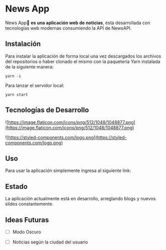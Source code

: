 # News App

News App📑  **es una aplicación web de noticias**, esta desarrollada con tecnologías web modernas consumiendo la API de
NewsAPI.

## Instalación

Para instalar la aplicación de forma local una vez descargados los archivos del repositorios o haber clonado el mismo
con la paquetería Yarn instalada de la siguiente manera:

`yarn -i`

Para lanzar el servidor local:

`yarn start`

## Tecnologías de Desarrollo

![https://image.flaticon.com/icons/png/512/1048/1048877.png](https://image.flaticon.com/icons/png/512/1048/1048877.png)

![https://styled-components.com/logo.png](https://styled-components.com/logo.png)

## Uso

Para usar la aplicación simplemente ingresa al siguiente link:

## Estado

La aplicación actualmente está en desarrollo, arreglando blogs y nuevos slides constantemente.

## Ideas Futuras

- [ ]  Modo Oscuro
- [ ]  Noticias según la ciudad del usuario

